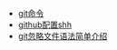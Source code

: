 - [git命令](https://github.com/AovoT/AT-Docs/tree/master/src/git/cmd.md)
- [github配置shh](https://github.com/AovoT/AT-Docs/tree/master/src/git/config_ssh.md)
- [git忽略文件语法简单介绍](https://github.com/AovoT/AT-Docs/tree/master/src/git/gitgnore.md)

